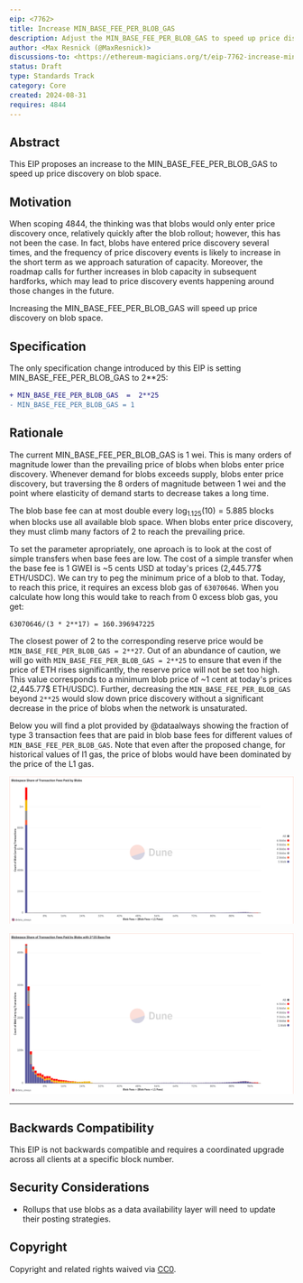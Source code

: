 ```yaml
---
eip: <7762>
title: Increase MIN_BASE_FEE_PER_BLOB_GAS
description: Adjust the MIN_BASE_FEE_PER_BLOB_GAS to speed up price discovery on blob space
author: <Max Resnick (@MaxResnick)>
discussions-to: <https://ethereum-magicians.org/t/eip-7762-increase-min-base-fee-per-blob-gas/20949>
status: Draft
type: Standards Track
category: Core
created: 2024-08-31
requires: 4844
---
```


## Abstract

This EIP proposes an increase to the MIN_BASE_FEE_PER_BLOB_GAS to speed up price discovery on blob space. 

## Motivation

When scoping 4844, the thinking was that blobs would only enter price discovery once, relatively quickly after the blob rollout; however, this has not been the case. In fact, blobs have entered price discovery several times, and the frequency of price discovery events is likely to increase in the short term as we approach saturation of capacity. Moreover, the roadmap calls for further increases in blob capacity in subsequent hardforks, which may lead to price discovery events happening around those changes in the future. 

Increasing the MIN_BASE_FEE_PER_BLOB_GAS will speed up price discovery on blob space.

## Specification

The only specification change introduced by this EIP is setting MIN_BASE_FEE_PER_BLOB_GAS to 2**25:

```diff
+ MIN_BASE_FEE_PER_BLOB_GAS  =  2**25
- MIN_BASE_FEE_PER_BLOB_GAS = 1
```

## Rationale
The current MIN_BASE_FEE_PER_BLOB_GAS is 1 wei. This is many orders of magnitude lower than the prevailing price of blobs when blobs enter price discovery. Whenever demand for blobs exceeds supply, blobs enter price discovery, but traversing the 8 orders of magnitude between 1 wei and the point where elasticity of demand starts to decrease takes a long time.

The blob base fee can at most double every $\log_{1.125}(10) = 5.885$ blocks when blocks use all available blob space. When blobs enter price discovery, they must climb many factors of 2 to reach the prevailing price.

To set the parameter apropriately, one aproach is to look at the cost of simple transfers when base fees are low. The cost of a simple transfer when the base fee is 1 GWEI  is ~5 cents USD at today's prices (2,445.77$ ETH/USDC). We can try to peg the minimum price of a blob to that. Today, to reach this price, it requires an excess blob gas of `63070646`. When you calculate how long this would take to reach from 0 excess blob gas, you get:

```
63070646/(3 * 2**17) = 160.396947225
```

The closest power of 2 to the corresponding reserve price would be `MIN_BASE_FEE_PER_BLOB_GAS = 2**27`. Out of an abundance of caution, we will go with `MIN_BASE_FEE_PER_BLOB_GAS = 2**25` to ensure that even if the price of ETH rises significantly, the reserve price will not be set too high. This value corresponds to a minimum blob price of ~1 cent at today's prices (2,445.77$ ETH/USDC). Further, decreasing the `MIN_BASE_FEE_PER_BLOB_GAS` beyond `2**25` would slow down price discovery without a significant decrease in the price of blobs when the network is unsaturated. 

Below you will find a plot provided by @dataalways showing the fraction of type 3 transaction fees that are paid in blob base fees for different values of `MIN_BASE_FEE_PER_BLOB_GAS`. Note that even after the proposed change, for historical values of l1 gas, the price of blobs would have been dominated by the price of the L1 gas.  

![Base Fee 1](../assets/eip-7762/base_fee_1.png)

<div style="page-break-after: always;"></div>

![Base Fee 2^25](../assets/eip-7762/base_fee_225.png)

<div style="page-break-after: always;"></div>

---


## Backwards Compatibility

This EIP is not backwards compatible and requires a coordinated upgrade across all clients at a specific block number.

## Security Considerations

- Rollups that use blobs as a data availability layer will need to update their posting strategies. 

## Copyright

Copyright and related rights waived via [CC0](https://creativecommons.org/publicdomain/zero/1.0/).

